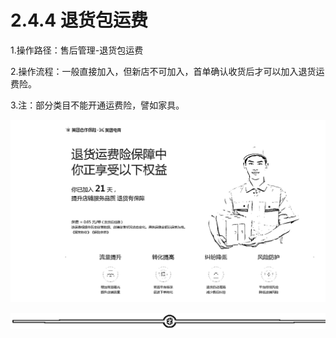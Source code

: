 # 2.4.4 退货包运费

1.操作路径：售后管理-退货包运费

2.操作流程：一般直接加入，但新店不可加入，首单确认收货后才可以加入退货运费险。

3.注：部分类目不能开通运费险，譬如家具。

![](img/1cec1b7bedde6b8a78a1a77befd7b5d0.png)

![](img/af1b0ff95055ad1b068bc39a8c34b73c.png)